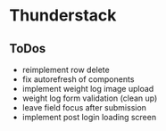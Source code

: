 # Thunderstack

## ToDos
 - reimplement row delete
 - fix autorefresh of components
 - implement weight log image upload
 - weight log form validation (clean up)
 - leave field focus after submission
 - implement post login loading screen
 
 